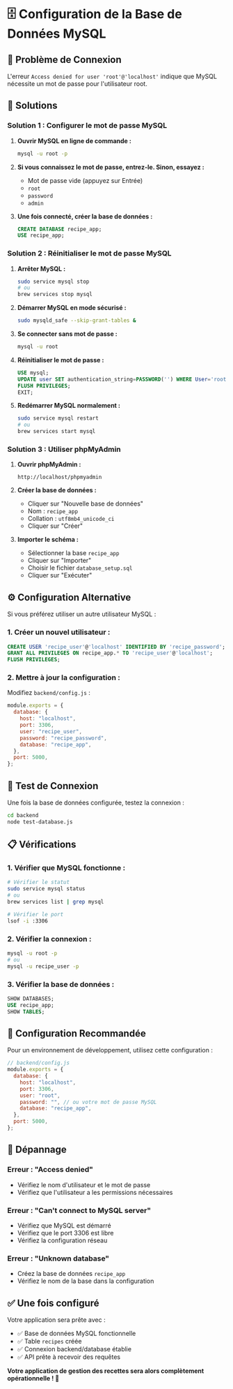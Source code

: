 # 🗄️ Configuration de la Base de Données MySQL

## 🔧 Problème de Connexion

L'erreur `Access denied for user 'root'@'localhost'` indique que MySQL nécessite un mot de passe pour l'utilisateur root.

## 🚀 Solutions

### **Solution 1 : Configurer le mot de passe MySQL**

1. **Ouvrir MySQL en ligne de commande :**

   ```bash
   mysql -u root -p
   ```

2. **Si vous connaissez le mot de passe, entrez-le. Sinon, essayez :**

   - Mot de passe vide (appuyez sur Entrée)
   - `root`
   - `password`
   - `admin`

3. **Une fois connecté, créer la base de données :**
   ```sql
   CREATE DATABASE recipe_app;
   USE recipe_app;
   ```

### **Solution 2 : Réinitialiser le mot de passe MySQL**

1. **Arrêter MySQL :**

   ```bash
   sudo service mysql stop
   # ou
   brew services stop mysql
   ```

2. **Démarrer MySQL en mode sécurisé :**

   ```bash
   sudo mysqld_safe --skip-grant-tables &
   ```

3. **Se connecter sans mot de passe :**

   ```bash
   mysql -u root
   ```

4. **Réinitialiser le mot de passe :**

   ```sql
   USE mysql;
   UPDATE user SET authentication_string=PASSWORD('') WHERE User='root';
   FLUSH PRIVILEGES;
   EXIT;
   ```

5. **Redémarrer MySQL normalement :**
   ```bash
   sudo service mysql restart
   # ou
   brew services start mysql
   ```

### **Solution 3 : Utiliser phpMyAdmin**

1. **Ouvrir phpMyAdmin :**

   ```
   http://localhost/phpmyadmin
   ```

2. **Créer la base de données :**

   - Cliquer sur "Nouvelle base de données"
   - Nom : `recipe_app`
   - Collation : `utf8mb4_unicode_ci`
   - Cliquer sur "Créer"

3. **Importer le schéma :**
   - Sélectionner la base `recipe_app`
   - Cliquer sur "Importer"
   - Choisir le fichier `database_setup.sql`
   - Cliquer sur "Exécuter"

## ⚙️ Configuration Alternative

Si vous préférez utiliser un autre utilisateur MySQL :

### **1. Créer un nouvel utilisateur :**

```sql
CREATE USER 'recipe_user'@'localhost' IDENTIFIED BY 'recipe_password';
GRANT ALL PRIVILEGES ON recipe_app.* TO 'recipe_user'@'localhost';
FLUSH PRIVILEGES;
```

### **2. Mettre à jour la configuration :**

Modifiez `backend/config.js` :

```javascript
module.exports = {
  database: {
    host: "localhost",
    port: 3306,
    user: "recipe_user",
    password: "recipe_password",
    database: "recipe_app",
  },
  port: 5000,
};
```

## 🧪 Test de Connexion

Une fois la base de données configurée, testez la connexion :

```bash
cd backend
node test-database.js
```

## 📋 Vérifications

### **1. Vérifier que MySQL fonctionne :**

```bash
# Vérifier le statut
sudo service mysql status
# ou
brew services list | grep mysql

# Vérifier le port
lsof -i :3306
```

### **2. Vérifier la connexion :**

```bash
mysql -u root -p
# ou
mysql -u recipe_user -p
```

### **3. Vérifier la base de données :**

```sql
SHOW DATABASES;
USE recipe_app;
SHOW TABLES;
```

## 🔧 Configuration Recommandée

Pour un environnement de développement, utilisez cette configuration :

```javascript
// backend/config.js
module.exports = {
  database: {
    host: "localhost",
    port: 3306,
    user: "root",
    password: "", // ou votre mot de passe MySQL
    database: "recipe_app",
  },
  port: 5000,
};
```

## 🚨 Dépannage

### **Erreur : "Access denied"**

- Vérifiez le nom d'utilisateur et le mot de passe
- Vérifiez que l'utilisateur a les permissions nécessaires

### **Erreur : "Can't connect to MySQL server"**

- Vérifiez que MySQL est démarré
- Vérifiez que le port 3306 est libre
- Vérifiez la configuration réseau

### **Erreur : "Unknown database"**

- Créez la base de données `recipe_app`
- Vérifiez le nom de la base dans la configuration

## ✅ Une fois configuré

Votre application sera prête avec :

- ✅ Base de données MySQL fonctionnelle
- ✅ Table `recipes` créée
- ✅ Connexion backend/database établie
- ✅ API prête à recevoir des requêtes

**Votre application de gestion des recettes sera alors complètement opérationnelle ! 🎉**
